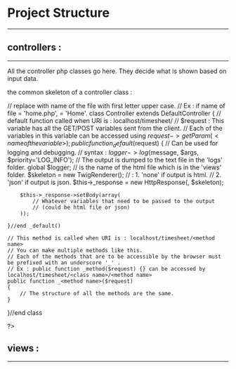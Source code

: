 # Project Structure
-----------------------------

## controllers : 
-----------------------------
All the controller php classes go here. They decide what is shown based on input data.

the common skeleton of a controller class : 

// replace <class name> with name of the file with first letter upper case. 
// Ex : if name of file = 'home.php', <class name> = 'Home'.
class <class name>Controller extends DefaultController 
{
	// default function called when URI is : localhost/timesheet/<class name>
	// $request : This variable has all the GET/POST variables sent from the client.
	// Each of the variables in this variable can be accessed using $request->getParam(<name of the variable>);
    public function _default($request) 
    {
		// Can be used for logging and debugging. 
		// syntax : $logger->log($message, $args, $priority='LOG_INFO');
		// The output is dumped to the text file in the 'logs' folder.
        global $logger; 
		//<html file> is the name of the html file which is in the 'views' folder.
        $skeleton =  new TwigRenderer(<html file>);
		//<response method> : 1. 'none' if output is html.
		//					  2. 'json' if output is json.
        $this->_response = new HttpResponse(<response method>, $skeleton);
        
        $this->_response->setBody(array(
            // Whatever variables that need to be passed to the output
			// (could be html file or json)
        ));

    }//end _default()
	
	// This method is called when URI is : localhost/timesheet/<method name>
	// You can make multiple methods like this.
	// Each of the methods that are to be accessible by the browser must be prefixed with an underscore '_' .
	// Ex : public function _method($request) {} can be accessed by localhost/timesheet/<class name>/<method name>
	public function _<method name>($request)
    {        
        // The structure of all the methods are the same.
    }

}//end class

?>

## views : 
-----------------------------
